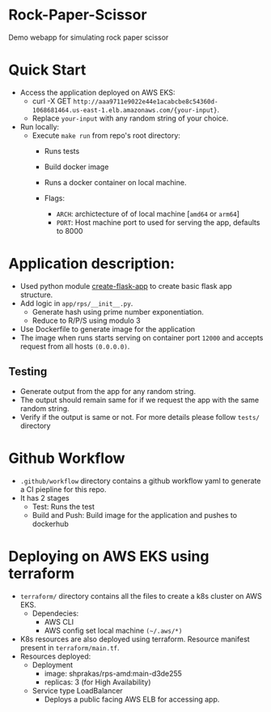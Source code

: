 # Rock-Paper-Scissor
Demo webapp for simulating rock paper scissor

# Quick Start
- Access the application deployed on AWS EKS:
    - curl -X GET `http://aaa9711e9022e44e1acabcbe8c54360d-1068681464.us-east-1.elb.amazonaws.com/{your-input}`.
    - Replace `your-input` with any random string of your choice.
- Run locally:
    - Execute `make run` from repo's root directory:
        - Runs tests
        - Build docker image
        - Runs a docker container on local machine.

        - Flags:
            - `ARCH`: archictecture of of local machine [`amd64` or `arm64`]
            - `PORT`: Host machine port to used for serving the app, defaults to 8000

# Application description:
- Used python module [create-flask-app](https://pypi.org/project/create-flask-app/) to create basic flask app structure.
- Add logic in `app/rps/__init__.py`.
    - Generate hash using prime number exponentiation.
    - Reduce to R/P/S using modulo 3
- Use Dockerfile to generate image for the application
- The image when runs starts serving on container port `12000` and accepts request from all hosts `(0.0.0.0)`.

## Testing

- Generate output from the app for any random string.
- The output should remain same for if we request the app with the same random string.
- Verify if the output is same or not. For more details please follow `tests/` directory

# Github Workflow
- `.github/workflow` directory contains a github workflow yaml to generate a CI piepline for this repo.
- It has 2 stages
    - Test: Runs the test
    - Build and Push: Build image for the application and pushes to dockerhub

# Deploying on AWS EKS using terraform
- `terraform/` directory contains all the files to create a k8s cluster on AWS EKS. 
    - Dependecies:
        - AWS CLI
        - AWS config set local machine `(~/.aws/*)`
- K8s resources are also deployed using terraform. Resource manifest present in `terraform/main.tf`.
- Resources deployed:
    - Deployment
        - image: shprakas/rps-amd:main-d3de255
        - replicas: 3 (for High Availability)
    - Service type LoadBalancer
        - Deploys a public facing AWS ELB for accessing app.



